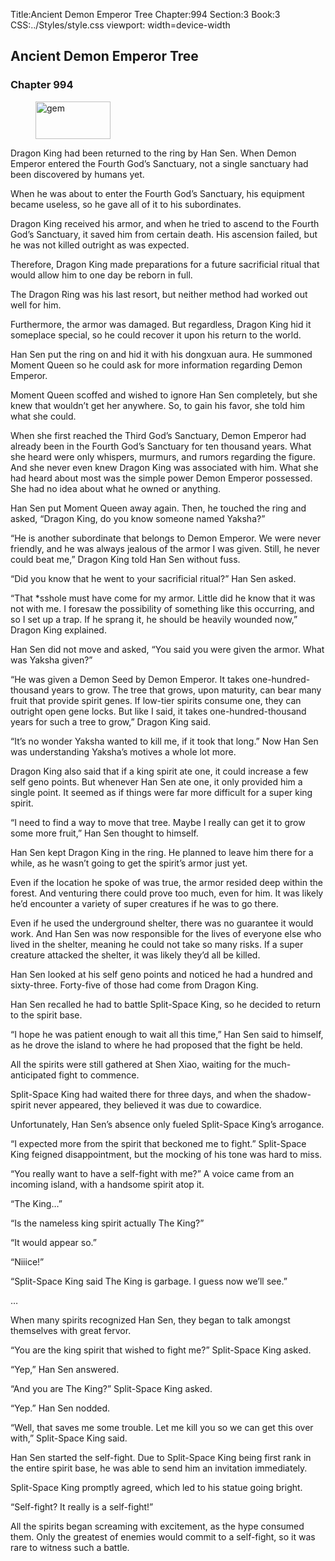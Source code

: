 Title:Ancient Demon Emperor Tree 
Chapter:994 
Section:3 
Book:3 
CSS:../Styles/style.css 
viewport: width=device-width
  
## Ancient Demon Emperor Tree
### Chapter 994 
<figure>
	<img src="../Images/gem.gif" alt="gem" id="gem" width="120" height="60" />
</figure>
  

  
  Dragon King had been returned to the ring by Han Sen. When Demon Emperor entered the Fourth God’s Sanctuary, not a single sanctuary had been discovered by humans yet.

When he was about to enter the Fourth God’s Sanctuary, his equipment became useless, so he gave all of it to his subordinates.

Dragon King received his armor, and when he tried to ascend to the Fourth God’s Sanctuary, it saved him from certain death. His ascension failed, but he was not killed outright as was expected.

Therefore, Dragon King made preparations for a future sacrificial ritual that would allow him to one day be reborn in full.

The Dragon Ring was his last resort, but neither method had worked out well for him.

Furthermore, the armor was damaged. But regardless, Dragon King hid it someplace special, so he could recover it upon his return to the world.

Han Sen put the ring on and hid it with his dongxuan aura. He summoned Moment Queen so he could ask for more information regarding Demon Emperor.

Moment Queen scoffed and wished to ignore Han Sen completely, but she knew that wouldn’t get her anywhere. So, to gain his favor, she told him what she could.

When she first reached the Third God’s Sanctuary, Demon Emperor had already been in the Fourth God’s Sanctuary for ten thousand years. What she heard were only whispers, murmurs, and rumors regarding the figure. And she never even knew Dragon King was associated with him. What she had heard about most was the simple power Demon Emperor possessed. She had no idea about what he owned or anything.

Han Sen put Moment Queen away again. Then, he touched the ring and asked, “Dragon King, do you know someone named Yaksha?”

“He is another subordinate that belongs to Demon Emperor. We were never friendly, and he was always jealous of the armor I was given. Still, he never could beat me,” Dragon King told Han Sen without fuss.

“Did you know that he went to your sacrificial ritual?” Han Sen asked.

“That *sshole must have come for my armor. Little did he know that it was not with me. I foresaw the possibility of something like this occurring, and so I set up a trap. If he sprang it, he should be heavily wounded now,” Dragon King explained.

Han Sen did not move and asked, “You said you were given the armor. What was Yaksha given?”

“He was given a Demon Seed by Demon Emperor. It takes one-hundred-thousand years to grow. The tree that grows, upon maturity, can bear many fruit that provide spirit genes. If low-tier spirits consume one, they can outright open gene locks. But like I said, it takes one-hundred-thousand years for such a tree to grow,” Dragon King said.

“It’s no wonder Yaksha wanted to kill me, if it took that long.” Now Han Sen was understanding Yaksha’s motives a whole lot more.

Dragon King also said that if a king spirit ate one, it could increase a few self geno points. But whenever Han Sen ate one, it only provided him a single point. It seemed as if things were far more difficult for a super king spirit.

“I need to find a way to move that tree. Maybe I really can get it to grow some more fruit,” Han Sen thought to himself.

Han Sen kept Dragon King in the ring. He planned to leave him there for a while, as he wasn’t going to get the spirit’s armor just yet.

Even if the location he spoke of was true, the armor resided deep within the forest. And venturing there could prove too much, even for him. It was likely he’d encounter a variety of super creatures if he was to go there.

Even if he used the underground shelter, there was no guarantee it would work. And Han Sen was now responsible for the lives of everyone else who lived in the shelter, meaning he could not take so many risks. If a super creature attacked the shelter, it was likely they’d all be killed.

Han Sen looked at his self geno points and noticed he had a hundred and sixty-three. Forty-five of those had come from Dragon King.

Han Sen recalled he had to battle Split-Space King, so he decided to return to the spirit base.

“I hope he was patient enough to wait all this time,” Han Sen said to himself, as he drove the island to where he had proposed that the fight be held.

All the spirits were still gathered at Shen Xiao, waiting for the much-anticipated fight to commence.

Split-Space King had waited there for three days, and when the shadow-spirit never appeared, they believed it was due to cowardice.

Unfortunately, Han Sen’s absence only fueled Split-Space King’s arrogance.

“I expected more from the spirit that beckoned me to fight.” Split-Space King feigned disappointment, but the mocking of his tone was hard to miss.

“You really want to have a self-fight with me?” A voice came from an incoming island, with a handsome spirit atop it.

“The King…”

“Is the nameless king spirit actually The King?”

“It would appear so.”

“Niiice!”

“Split-Space King said The King is garbage. I guess now we’ll see.”

…

When many spirits recognized Han Sen, they began to talk amongst themselves with great fervor.

“You are the king spirit that wished to fight me?” Split-Space King asked.

“Yep,” Han Sen answered.

“And you are The King?” Split-Space King asked.

“Yep.” Han Sen nodded.

“Well, that saves me some trouble. Let me kill you so we can get this over with,” Split-Space King said.

Han Sen started the self-fight. Due to Split-Space King being first rank in the entire spirit base, he was able to send him an invitation immediately.

Split-Space King promptly agreed, which led to his statue going bright.

“Self-fight? It really is a self-fight!”

All the spirits began screaming with excitement, as the hype consumed them. Only the greatest of enemies would commit to a self-fight, so it was rare to witness such a battle.
